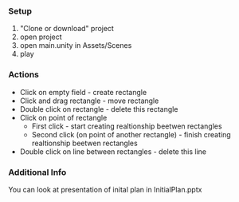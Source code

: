 ### Setup ###

1. "Clone or download" project
1. open project
1. open main.unity in Assets/Scenes
1. play

### Actions ###
* Click on empty field - create rectangle
* Click and drag rectangle - move rectangle
* Double click on rectangle - delete this rectangle
* Click on point of rectangle
  * First click - start creating realtionship beetwen rectangles 
  * Second click (on point of another rectangle) - finish creating realtionship beetwen rectangles
* Double click on line between rectangles - delete this line

### Additional Info ###
You can look at presentation of inital plan in InitialPlan.pptx
